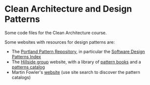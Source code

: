 # Clean Architecture and Design Patterns

Some code files for the Clean Architecture course.

Some websites with resources for design patterns are:

- The [Portland Pattern Repository](http://c2.com/ppr/index.html), 
  in particular the 
  [Software Design Patterns Index](https://wiki.c2.com/?SoftwareDesignPatternsIndex)
- The [Hillside group](https://hillside.net/) website, with a
  library of [pattern books](https://hillside.net/patterns/books)
  and a [patterns catalog](https://hillside.net/component/weblinks/category/61-patterns-catalog)
- Martin Fowler's [website](https://martinfowler.com/) (use site
  search to discover the pattern catalogs)